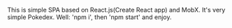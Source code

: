This is simple SPA based on React.js(Create React app) and MobX. 
It's very simple Pokedex.
Well: 'npm i', 
then 'npm start' 
and enjoy.
